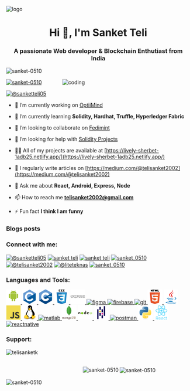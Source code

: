 ![logo](https://github.com/Sanket-0510/Sanket-Teli/blob/main/github_banner.png)
<h1 align="center">Hi 👋, I'm Sanket Teli</h1>
<h3 align="center">A passionate Web developer & Blockchain Enthutiast from India</h3>


<p align="left"> <img src="https://komarev.com/ghpvc/?username=sanket-0510&label=Profile%20views&color=0e75b6&style=flat" alt="sanket-0510" /> </p>
<img align= "right" alt="coding" width="350" src="https://cdn.dribbble.com/users/600557/screenshots/3625204/untitled-1.gif">

<p align="left"> <a href="https://github.com/ryo-ma/github-profile-trophy"><img src="https://github-profile-trophy.vercel.app/?username=sanket-0510" alt="sanket-0510" /></a> </p>

<p align="left"> <a href="https://twitter.com/@sanketteli05" target="blank"><img src="https://img.shields.io/twitter/follow/@sanketteli05?logo=twitter&style=for-the-badge" alt="@sanketteli05" /></a> </p>

- 🔭 I’m currently working on [OptiiMind](https://github.com/Sanket-0510/OptiiMind)

- 🌱 I’m currently learning **Solidity, Hardhat, Truffle, Hyperledger Fabric**

- 👯 I’m looking to collaborate on [Fedimint](https://github.com/fedimint/fedimint)

- 🤝 I’m looking for help with [Solidity Projects](https://github.com/Sanket-0510/Solidity_Smart_Contract)

- 👨‍💻 All of my projects are available at [https://lively-sherbet-1adb25.netlify.app/](https://lively-sherbet-1adb25.netlify.app/)

- 📝 I regularly write articles on [https://medium.com/@telisanket2002](https://medium.com/@telisanket2002)

- 💬 Ask me about **React, Android, Express, Node**

- 📫 How to reach me **telisanket2002@gmail.com**

- ⚡ Fun fact **I think I am funny**

### Blogs posts
<!-- BLOG-POST-LIST:START -->
<!-- BLOG-POST-LIST:END -->

<h3 align="left">Connect with me:</h3>
<p align="left">
<a href="https://twitter.com/@sanketteli05" target="blank"><img align="center" src="https://raw.githubusercontent.com/rahuldkjain/github-profile-readme-generator/master/src/images/icons/Social/twitter.svg" alt="@sanketteli05" height="30" width="40" /></a>
<a href="https://linkedin.com/in/sanket teli" target="blank"><img align="center" src="https://raw.githubusercontent.com/rahuldkjain/github-profile-readme-generator/master/src/images/icons/Social/linked-in-alt.svg" alt="sanket teli" height="30" width="40" /></a>
<a href="https://fb.com/sanket teli" target="blank"><img align="center" src="https://raw.githubusercontent.com/rahuldkjain/github-profile-readme-generator/master/src/images/icons/Social/facebook.svg" alt="sanket teli" height="30" width="40" /></a>
<a href="https://instagram.com/sanket_0510" target="blank"><img align="center" src="https://raw.githubusercontent.com/rahuldkjain/github-profile-readme-generator/master/src/images/icons/Social/instagram.svg" alt="sanket_0510" height="30" width="40" /></a>
<a href="https://medium.com/@telisanket2002" target="blank"><img align="center" src="https://raw.githubusercontent.com/rahuldkjain/github-profile-readme-generator/master/src/images/icons/Social/medium.svg" alt="@telisanket2002" height="30" width="40" /></a>
<a href="https://www.youtube.com/c/@liteteknas" target="blank"><img align="center" src="https://raw.githubusercontent.com/rahuldkjain/github-profile-readme-generator/master/src/images/icons/Social/youtube.svg" alt="@liteteknas" height="30" width="40" /></a>
<a href="https://www.codechef.com/users/sanket_0510" target="blank"><img align="center" src="https://cdn.jsdelivr.net/npm/simple-icons@3.1.0/icons/codechef.svg" alt="sanket_0510" height="30" width="40" /></a>
</p>

<h3 align="left">Languages and Tools:</h3>
<p align="left"> <a href="https://developer.android.com" target="_blank" rel="noreferrer"> <img src="https://raw.githubusercontent.com/devicons/devicon/master/icons/android/android-original-wordmark.svg" alt="android" width="40" height="40"/> </a> <a href="https://www.cprogramming.com/" target="_blank" rel="noreferrer"> <img src="https://raw.githubusercontent.com/devicons/devicon/master/icons/c/c-original.svg" alt="c" width="40" height="40"/> </a> <a href="https://www.w3schools.com/cpp/" target="_blank" rel="noreferrer"> <img src="https://raw.githubusercontent.com/devicons/devicon/master/icons/cplusplus/cplusplus-original.svg" alt="cplusplus" width="40" height="40"/> </a> <a href="https://www.w3schools.com/css/" target="_blank" rel="noreferrer"> <img src="https://raw.githubusercontent.com/devicons/devicon/master/icons/css3/css3-original-wordmark.svg" alt="css3" width="40" height="40"/> </a> <a href="https://expressjs.com" target="_blank" rel="noreferrer"> <img src="https://raw.githubusercontent.com/devicons/devicon/master/icons/express/express-original-wordmark.svg" alt="express" width="40" height="40"/> </a> <a href="https://www.figma.com/" target="_blank" rel="noreferrer"> <img src="https://www.vectorlogo.zone/logos/figma/figma-icon.svg" alt="figma" width="40" height="40"/> </a> <a href="https://firebase.google.com/" target="_blank" rel="noreferrer"> <img src="https://www.vectorlogo.zone/logos/firebase/firebase-icon.svg" alt="firebase" width="40" height="40"/> </a> <a href="https://git-scm.com/" target="_blank" rel="noreferrer"> <img src="https://www.vectorlogo.zone/logos/git-scm/git-scm-icon.svg" alt="git" width="40" height="40"/> </a> <a href="https://www.w3.org/html/" target="_blank" rel="noreferrer"> <img src="https://raw.githubusercontent.com/devicons/devicon/master/icons/html5/html5-original-wordmark.svg" alt="html5" width="40" height="40"/> </a> <a href="https://www.java.com" target="_blank" rel="noreferrer"> <img src="https://raw.githubusercontent.com/devicons/devicon/master/icons/java/java-original.svg" alt="java" width="40" height="40"/> </a> <a href="https://developer.mozilla.org/en-US/docs/Web/JavaScript" target="_blank" rel="noreferrer"> <img src="https://raw.githubusercontent.com/devicons/devicon/master/icons/javascript/javascript-original.svg" alt="javascript" width="40" height="40"/> </a> <a href="https://www.linux.org/" target="_blank" rel="noreferrer"> <img src="https://raw.githubusercontent.com/devicons/devicon/master/icons/linux/linux-original.svg" alt="linux" width="40" height="40"/> </a> <a href="https://www.mathworks.com/" target="_blank" rel="noreferrer"> <img src="https://upload.wikimedia.org/wikipedia/commons/2/21/Matlab_Logo.png" alt="matlab" width="40" height="40"/> </a> <a href="https://www.mongodb.com/" target="_blank" rel="noreferrer"> <img src="https://raw.githubusercontent.com/devicons/devicon/master/icons/mongodb/mongodb-original-wordmark.svg" alt="mongodb" width="40" height="40"/> </a> <a href="https://nodejs.org" target="_blank" rel="noreferrer"> <img src="https://raw.githubusercontent.com/devicons/devicon/master/icons/nodejs/nodejs-original-wordmark.svg" alt="nodejs" width="40" height="40"/> </a> <a href="https://pandas.pydata.org/" target="_blank" rel="noreferrer"> <img src="https://raw.githubusercontent.com/devicons/devicon/2ae2a900d2f041da66e950e4d48052658d850630/icons/pandas/pandas-original.svg" alt="pandas" width="40" height="40"/> </a> <a href="https://postman.com" target="_blank" rel="noreferrer"> <img src="https://www.vectorlogo.zone/logos/getpostman/getpostman-icon.svg" alt="postman" width="40" height="40"/> </a> <a href="https://www.python.org" target="_blank" rel="noreferrer"> <img src="https://raw.githubusercontent.com/devicons/devicon/master/icons/python/python-original.svg" alt="python" width="40" height="40"/> </a> <a href="https://reactjs.org/" target="_blank" rel="noreferrer"> <img src="https://raw.githubusercontent.com/devicons/devicon/master/icons/react/react-original-wordmark.svg" alt="react" width="40" height="40"/> </a> <a href="https://reactnative.dev/" target="_blank" rel="noreferrer"> <img src="https://reactnative.dev/img/header_logo.svg" alt="reactnative" width="40" height="40"/> </a> </p>

<h3 align="left">Support:</h3>
<p><a href="https://www.buymeacoffee.com/telisanketk"> <img align="left" src="https://cdn.buymeacoffee.com/buttons/v2/default-yellow.png" height="50" width="210" alt="telisanketk" /></a></p><br><br>

<p><img align="left" src="https://github-readme-stats.vercel.app/api/top-langs?username=sanket-0510&show_icons=true&locale=en&layout=compact" alt="sanket-0510" /></p>

<p>&nbsp;<img align="center" src="https://github-readme-stats.vercel.app/api?username=sanket-0510&show_icons=true&locale=en" alt="sanket-0510" /></p>

<p><img align="center" src="https://github-readme-streak-stats.herokuapp.com/?user=sanket-0510&" alt="sanket-0510" /></p>
